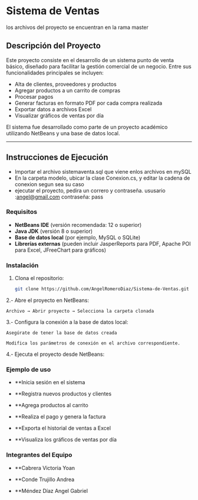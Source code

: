 # Sistema de Ventas
los archivos del proyecto se encuentran en la rama master
## Descripción del Proyecto

Este proyecto consiste en el desarrollo de un sistema punto de venta básico, diseñado para facilitar la gestión comercial de un negocio. Entre sus funcionalidades principales se incluyen:

- Alta de clientes, proveedores y productos
- Agregar productos a un carrito de compras
- Procesar pagos
- Generar facturas en formato PDF por cada compra realizada
- Exportar datos a archivos Excel
- Visualizar gráficos de ventas por día

El sistema fue desarrollado como parte de un proyecto académico utilizando NetBeans y una base de datos local.

---

## Instrucciones de Ejecución
- Importar el archivo sistemaventa.sql que viene enlos archivos en mySQL
- En la carpeta modelo, ubicar la clase Conexion.cs, y editar la cadena de conexion segun sea su caso
- ejecutar el proyecto, pedira un correro y contraseña. ususario :angel@gmail.com   contraseña: pass
### Requisitos

- **NetBeans IDE** (versión recomendada: 12 o superior)
- **Java JDK** (versión 8 o superior)
- **Base de datos local** (por ejemplo, MySQL o SQLite)
- **Librerías externas** (pueden incluir JasperReports para PDF, Apache POI para Excel, JFreeChart para gráficos)

### Instalación

1. Clona el repositorio:
   ```bash
   git clone https://github.com/AngelRomeroDiaz/Sistema-de-Ventas.git
2.- Abre el proyecto en NetBeans:

    Archivo → Abrir proyecto → Selecciona la carpeta clonada

3.- Configura la conexión a la base de datos local:

    Asegúrate de tener la base de datos creada

    Modifica los parámetros de conexión en el archivo correspondiente.

4.- Ejecuta el proyecto desde NetBeans:


### Ejemplo de uso
- **Inicia sesión en el sistema

- **Registra nuevos productos y clientes

- **Agrega productos al carrito

- **Realiza el pago y genera la factura

- **Exporta el historial de ventas a Excel

- **Visualiza los gráficos de ventas por día

### Integrantes del Equipo
- **Cabrera Victoria Yoan

- **Conde Trujillo Andrea

- **Méndez Díaz Angel Gabriel
